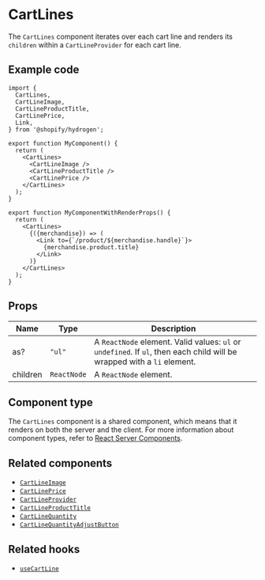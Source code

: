# CartLines


The `CartLines` component iterates over each cart line and renders its `children` within
a `CartLineProvider` for each cart line.

## Example code

```tsx
import {
  CartLines,
  CartLineImage,
  CartLineProductTitle,
  CartLinePrice,
  Link,
} from '@shopify/hydrogen';

export function MyComponent() {
  return (
    <CartLines>
      <CartLineImage />
      <CartLineProductTitle />
      <CartLinePrice />
    </CartLines>
  );
}

export function MyComponentWithRenderProps() {
  return (
    <CartLines>
      {({merchandise}) => (
        <Link to={`/product/${merchandise.handle}`}>
          {merchandise.product.title}
        </Link>
      )}
    </CartLines>
  );
}
```

## Props

| Name     | Type                   | Description                                                                                                             |
| -------- | ---------------------- | ----------------------------------------------------------------------------------------------------------------------- |
| as?      | `"ul"`      | A `ReactNode` element. Valid values: `ul` or `undefined`. If `ul`, then each child will be wrapped with a `li` element. |
| children | `ReactNode` | A `ReactNode` element.                                                                                                  |

## Component type

The `CartLines` component is a shared component, which means that it renders on both the server and the client. For more information about component types, refer to [React Server Components](https://shopify.dev/custom-storefronts/hydrogen/react-server-components).

## Related components

- [`CartLineImage`](/components/cart/cartlineimage/)
- [`CartLinePrice`](/components/cart/cartlineprice/)
- [`CartLineProvider`](/components/cart/cartlineprovider/)
- [`CartLineProductTitle`](/components/cart/cartlineproducttitle/)
- [`CartLineQuantity`](/components/cart/cartlinequantity/)
- [`CartLineQuantityAdjustButton`](/components/cart/cartlinequantityadjustbutton/)

## Related hooks

- [`useCartLine`](/hooks/cart/usecart/)
